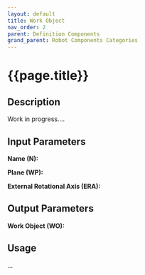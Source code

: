```yaml
---
layout: default
title: Work Object
nav_order: 2
parent: Definition Components
grand_parent: Robot Components Categories
---
```


# **{{page.title}}**

## **Description**

Work in progress....

## **Input Parameters**

**Name (N):**

**Plane (WP):**

**External Rotational Axis (ERA):**

## **Output Parameters**

**Work Object (WO):**

## **Usage**

...
